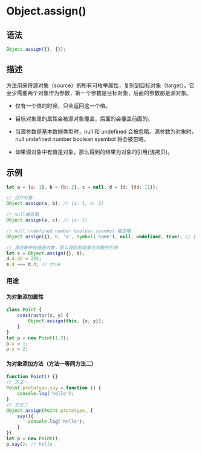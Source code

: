 # Object.assign()

## 语法

```js
Object.assign({}, {});
```

## 描述
方法用来将源对象（source）的所有可枚举属性，复制到目标对象（target）。它至少需要两个对象作为参数，第一个参数是目标对象，后面的参数都是源对象。

- 仅有一个值的时候，只会返回这一个值。

- 目标对象里的属性会被源对象覆盖，后面的会覆盖前面的。

- 当源参数是基本数据类型时，null 和 undefined 会被忽略。源参数为对象时， null undefined number boolean sysmbol 将会被忽略。

- 如果源对象中有值是对象，那么得到的结果为对象的引用(浅拷贝)。

## 示例

```js
let a = {a: 1}, b = {b: 2}, c = null, d = {d: {dd: 11}};

// 合并对象
Object.assign(a, b); // {a: 1, b: 2}

// null被忽略
Object.assign(a, c); // {a: 1}

// null undefined number boolean sysmbol 被忽略
Object.assign({}, 0, 'a', Symbol('name'), null, undefined, true); // { '0': 'a' }

// 源对象中有值是对象，那么得到的结果为对象的引用
let s = Object.assign({}, d);
d.d.dd = 222;
e.d === d.d; // true

```

### 用途

#### 为对象添加属性
```js
class Point {
	constructor(x, y) {
		Object.assign(this, {x, y});
	}
}
let p = new Point(1,2); 
p.x = 1;
p.y = 2;
```

#### 为对象添加方法（方法一等同方法二）
```js
function Point() {}
// 方法一
Point.prototype.say = function () { 
    console.log('hello');
}
// 方法二
Object.assign(Point.prototype, {
    say(){
        console.log('hello');
    }
})
let p = new Point();
p.say(); // hello
```